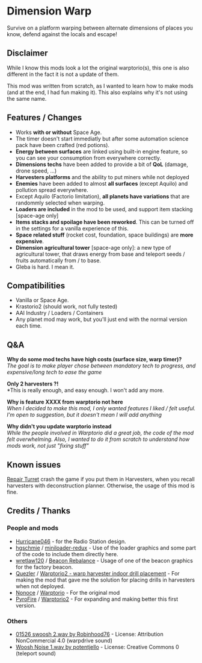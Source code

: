 # Dimension Warp

Survive on a platform warping between alternate dimensions of places you know, defend against the locals and escape!

## Disclaimer

While I know this mods look a lot the original warptorio(s), this one is also different in the fact it is not a update of them.

This mod was written from scratch, as I wanted to learn how to make mods (and at the end, I had fun making it). This also explains why it's not using the same name.

## Features / Changes

* Works **with or without** Space Age.
* The timer doesn't start immediatly but after some automation science pack have been crafted (red potions).
* **Energy between surfaces** are linked using built-in engine feature, so you can see your consumption from everywhere correctly.
* **Dimensions techs** have been added to provide a bit of **QoL** (damage, drone speed, ...)
* **Harvesters platforms** and the ability to put miners while not deployed
* **Enemies** have been added to almost **all surfaces** (except Aquilo) and pollution spread everywhere.
* Except Aquilo (Factorio limitation), **all planets have variations** that are randommly selected when warping.
* **Loaders are included** in the mod to be used, and support item stacking [space-age only]
* **Items stacks and spoilage have been reworked**. This can be turned off in the settings for a vanilla experience of this.
* **Space related stuff** (rocket cost, foundation, space buildings) are **more expensive**.
* **Dimension agricultural tower** [space-age only]: a new type of agricultural tower, that draws energy from base and teleport seeds / fruits automatically from / to base.
* Gleba is hard. I mean it.

## Compatibilities

* Vanilla or Space Age.
* Krastorio2 (should work, not fully tested)
* AAI Industry / Loaders / Containers
* Any planet mod may work, but you'll just end with the normal version each time.

## Q&A

**Why do some mod techs have high costs (surface size, warp timer)?**<br>
*The goal is to make player chose between mandatory tech to progress, and expensive/long tech to ease the game*

**Only 2 harvesters ?!**<br>
*This is really enough, and easy enough. I won't add any more.

**Why is feature XXXX from warptorio not here**<br>
*When I decided to make this mod, I only wanted features I liked / felt useful. I'm open to suggestion, but it doesn't mean I will add anything*

**Why didn't you update warptorio instead**<br>
*While the people involved in Warptorio did a great job, the code of the mod felt overwhelming. Also, I wanted to do it from scratch to understand how mods work, not just "fixing stuff"*

## Known issues

[Repair Turret](https://mods.factorio.com/mod/Repair_Turret) crash the game if you put them in Harvesters, when you recall harvesters with deconstruction planner. Otherwise, the usage of this mod is fine.

## Credits / Thanks

### People and mods

* [Hurricane046](https://mods.factorio.com/user/Hurricane046) - for the Radio Station design.
* [hgschmie](https://mods.factorio.com/user/hgschmie) / [miniloader-redux](https://mods.factorio.com/mod/miniloader-redux) - Use of the loader graphics and some part of the code to include them directly here.
* [wretlaw120](https://mods.factorio.com/user/wretlaw120) / [Beacon Rebalance](https://mods.factorio.com/mod/wret-beacon-rebalance-mod) - Usage of one of the beacon graphics for the factory beacon.
* [Quezler](https://mods.factorio.com/user/Quezler) / [Warptorio2 - warp harvester indoor drill placement](https://mods.factorio.com/mod/warptorio2-warp-harvester-indoor-drill-placement) - For making the mod that gave me the solution for placing drills in harvesters when not deployed.
* [Nonoce](https://mods.factorio.com/user/NONOCE) / [Warptorio](https://mods.factorio.com/mod/warptorio) - For the original mod
* [PyroFire](https://mods.factorio.com/user/PyroFire) / [Warptorio2](https://mods.factorio.com/mod/warptorio2) - For expanding and making better this first version.

### Others

* [01526 swoosh 2.wav by Robinhood76](https://freesound.org/s/92909/) - License: Attribution NonCommercial 4.0 (warpdrive sound)
* [Woosh Noise 1.wav by potentjello](https://freesound.org/s/194081/) - License: Creative Commons 0 (teleport sound)
